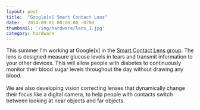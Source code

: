 ```yaml
---
layout: post
title:  "Google[x] Smart Contact Lens"
date:   2014-09-01 00:00:00 -0700
thumbnail: '/img/hardware/lens_1.jpg'
category: hardware
---
```

This summer I'm working at Google[x] in the <a href="http://www.nytimes.com/2014/07/16/business/international/novartis-joins-with-google-to-develop-contact-lens-to-monitor-blood-sugar.html">Smart Contact Lens group</a>. The lens is designed measure glucose levels in tears and transmit information to your other devices. This will allow people with diabetes to continuously monitor their blood sugar levels throughout the day without drawing any blood.
<br><br>
We are also developing vision correcting lenses that dynamically change their focus like a digital camera, to help people with contacts switch between looking at near objects and far objects.